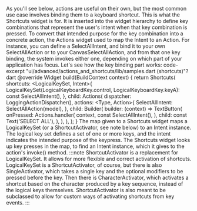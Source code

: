 As you'll see below, actions are useful on their own, but the most common use
case involves binding them to a keyboard shortcut. This is what the Shortcuts
widget is for.
It is inserted into the widget hierarchy to define key combinations that
represent the user's intent when that key combination is pressed. To convert
that intended purpose for the key combination into a concrete action, the
Actions widget used to map the Intent to an Action. For instance, you can
define a SelectAllIntent, and bind it to your own SelectAllAction or to your
CanvasSelectAllAction, and from that one key binding, the system invokes
either one, depending on which part of your application has focus. Let's see how
the key binding part works:
code-excerpt "ui/advanced/actions_and_shortcuts/lib/samples.dart (shortcuts)"?
dart
@override
Widget build(BuildContext context) {
  return Shortcuts(
    shortcuts: <LogicalKeySet, Intent>{
      LogicalKeySet(LogicalKeyboardKey.control, LogicalKeyboardKey.keyA):
          const SelectAllIntent(),
    },
    child: Actions(
      dispatcher: LoggingActionDispatcher(),
      actions: <Type, Action<Intent>>{
        SelectAllIntent: SelectAllAction(model),
      },
      child: Builder(
        builder: (context) => TextButton(
          onPressed: Actions.handler<SelectAllIntent>(
            context,
            const SelectAllIntent(),
          ),
          child: const Text('SELECT ALL'),
        ),
      ),
    ),
  );
}
The map given to a Shortcuts widget maps a LogicalKeySet (or a
ShortcutActivator, see note below) to an Intent instance. The logical key
set defines a set of one or more keys, and the intent indicates the intended
purpose of the keypress. The Shortcuts widget looks up key presses in the map,
to find an Intent instance, which it gives to the action's invoke() method.
:::note
ShortcutActivator is a replacement for LogicalKeySet.
It allows for more flexible and correct activation of shortcuts.
LogicalKeySet is a ShortcutActivator, of course, but
there is also SingleActivator, which takes a single key and the
optional modifiers to be pressed before the key.
Then there is CharacterActivator, which activates a shortcut based on the
character produced by a key sequence, instead of the logical keys themselves.
ShortcutActivator is also meant to be subclassed to allow for
custom ways of activating shortcuts from key events.
:::
